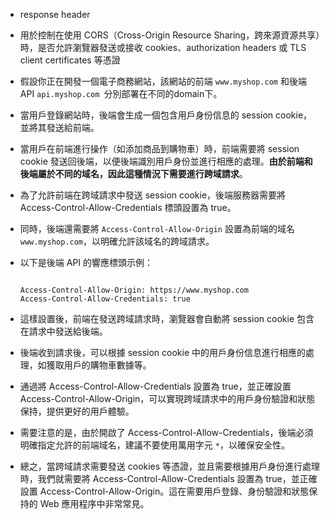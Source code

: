 - response header
- 用於控制在使用 CORS（Cross-Origin Resource Sharing，跨來源資源共享）時，是否允許瀏覽器發送或接收 cookies、authorization headers 或 TLS client certificates 等憑證
- 假設你正在開發一個電子商務網站，該網站的前端 `www.myshop.com` 和後端 API `api.myshop.com `分別部署在不同的domain下。
- 當用戶登錄網站時，後端會生成一個包含用戶身份信息的 session cookie，並將其發送給前端。
- 當用戶在前端進行操作（如添加商品到購物車）時，前端需要將 session cookie 發送回後端，以便後端識別用戶身份並進行相應的處理。**由於前端和後端屬於不同的域名，因此這種情況下需要進行跨域請求**。
- 為了允許前端在跨域請求中發送 session cookie，後端服務器需要將 Access-Control-Allow-Credentials 標頭設置為 true。
- 同時，後端還需要將 `Access-Control-Allow-Origin` 設置為前端的域名 `www.myshop.com`，以明確允許該域名的跨域請求。
- 以下是後端 API 的響應標頭示例：
    
    ```
    
    Access-Control-Allow-Origin: https://www.myshop.com
    Access-Control-Allow-Credentials: true
    
    ```
    
- 這樣設置後，前端在發送跨域請求時，瀏覽器會自動將 session cookie 包含在請求中發送給後端。
- 後端收到請求後，可以根據 session cookie 中的用戶身份信息進行相應的處理，如獲取用戶的購物車數據等。
- 通過將 Access-Control-Allow-Credentials 設置為 true，並正確設置 Access-Control-Allow-Origin，可以實現跨域請求中的用戶身份驗證和狀態保持，提供更好的用戶體驗。
- 需要注意的是，由於開啟了 Access-Control-Allow-Credentials，後端必須明確指定允許的前端域名，建議不要使用萬用字元 `*`，以確保安全性。
- 總之，當跨域請求需要發送 cookies 等憑證，並且需要根據用戶身份進行處理時，我們就需要將 Access-Control-Allow-Credentials 設置為 true，並正確設置 Access-Control-Allow-Origin。這在需要用戶登錄、身份驗證和狀態保持的 Web 應用程序中非常常見。